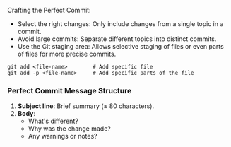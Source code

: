 Crafting the Perfect Commit:
- Select the right changes: Only include changes from a single topic in a commit.
- Avoid large commits: Separate different topics into distinct commits. 
- Use the Git staging area: Allows selective staging of files or even parts of files for more precise commits.
```
git add <file-name>        # Add specific file
git add -p <file-name>     # Add specific parts of the file
```

### Perfect Commit Message Structure

1. **Subject line**: Brief summary (≤ 80 characters).
2. **Body**:
    - What's different?
    - Why was the change made?
    - Any warnings or notes?
